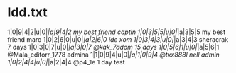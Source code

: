 # Idd.txt
1|0|9|4|2|u|0|_|a|9|4|2   my best friend captin
1|0|3|5|5|u|0|_|a|3|5|5  my best friend maro
1|0|2|6|0|u|0|_|a|2|6|0   ide xom
1|0|3|4|3|u|0|_|a|3|4|3    sheracrak 7 days
1|0|3|0|7|u|0|_|a|3|0|7    @kak_7adom 15 days
1|0|5|6|1|u|0|_|a|5|6|1    @Mala_editorr_1778 admina
1|1|0|9|4|u|0|_|a|1|0|9|4   @txx888l nell admin
1|0|2|4|4|u|0|_|a|2|4|4     @p4_1e  1 day test
